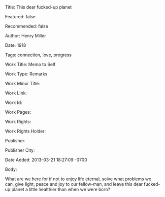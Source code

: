 Title: This dear fucked-up planet

Featured: false

Recommended: false

Author: Henry Miller

Date: 1918

Tags: connection, love, progress

Work Title: Memo to Self

Work Type: Remarks

Work Minor Title:  

Work Link: 

Work Id:  

Work Pages:  

Work Rights:  

Work Rights Holder:  

Publisher:  

Publisher City:  

Date Added: 2013-03-21 18:27:09 -0700

Body:

What are we here for if not to enjoy life eternal, solve what problems we can, give light, peace and joy to our fellow-man, and leave this dear fucked-up planet a little healthier than when we were born?



